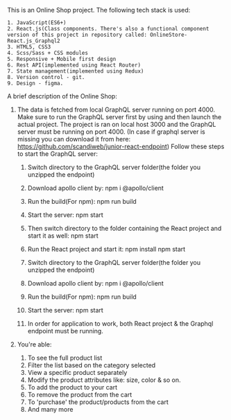 This is an Online Shop project. The following tech stack is used:

    1. JavaScript(ES6+)
    2. React.js(Class components. There's also a functional component version of this project in repository called: OnlineStore-React.js_Graphql2 
    3. HTML5, CSS3
    4. Scss/Sass + CSS modules
    5. Responsive + Mobile first design
    6. Rest API(implemented using React Router)
    7. State management(implemented using Redux)
    8. Version control - git.
    9. Design - figma.

A brief description of the Online Shop:
1. The data is fetched from local GraphQL server running on port 4000. Make sure to run the GraphQL server first by using and then launch the actual project. The project is ran on local host 3000 and the GraphQL server must be running on port 4000. (In case if graphql server is missing you can download it from here: https://github.com/scandiweb/junior-react-endpoint)
Follow these steps to start the GraphQL server:

    1. Switch directory to the GraphQL server folder(the folder you unzipped the endpoint)
    2. Download apollo client by: 
    npm i @apollo/client
    3. Run the build(For npm): 
    npm run build
    4. Start the server:
    npm start
    5. Then switch directory to the folder containing the React project and start it as well:
    npm start

    1. Run the React project and start it:
    npm install
    npm start
    2. Switch directory to the GraphQL server folder(the folder you unzipped the endpoint)
    3. Download apollo client by: 
    npm i @apollo/client
    4. Run the build(For npm): 
    npm run build
    5. Start the server:
    npm start
    6. In order for application to work, both React project & the Graphql endpoint must be running.

2. You're able:

    1. To see the full product list
    2. Filter the list based on the category selected
    3. View a specific product separately
    4. Modify the product attributes like: size, color & so on.
    5. To add the product to your cart
    6. To remove the product from the cart
    7. To 'purchase' the product/products from the cart
    8. And many more

